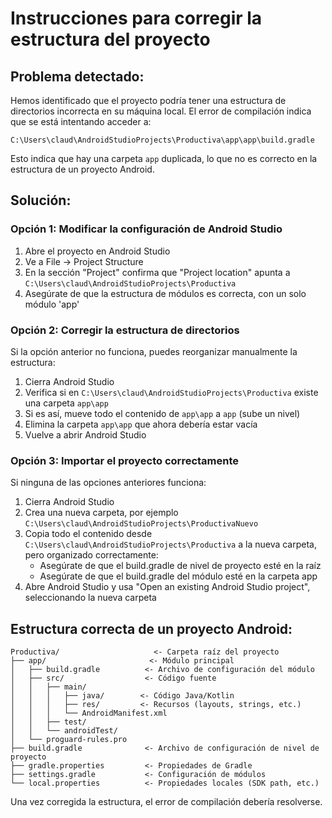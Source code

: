 # Instrucciones para corregir la estructura del proyecto

## Problema detectado:
Hemos identificado que el proyecto podría tener una estructura de directorios incorrecta en su máquina local. 
El error de compilación indica que se está intentando acceder a:
```
C:\Users\claud\AndroidStudioProjects\Productiva\app\app\build.gradle
```

Esto indica que hay una carpeta `app` duplicada, lo que no es correcto en la estructura de un proyecto Android.

## Solución:

### Opción 1: Modificar la configuración de Android Studio
1. Abre el proyecto en Android Studio
2. Ve a File -> Project Structure
3. En la sección "Project" confirma que "Project location" apunta a `C:\Users\claud\AndroidStudioProjects\Productiva`
4. Asegúrate de que la estructura de módulos es correcta, con un solo módulo 'app'

### Opción 2: Corregir la estructura de directorios
Si la opción anterior no funciona, puedes reorganizar manualmente la estructura:

1. Cierra Android Studio
2. Verifica si en `C:\Users\claud\AndroidStudioProjects\Productiva` existe una carpeta `app\app`
3. Si es así, mueve todo el contenido de `app\app` a `app` (sube un nivel)
4. Elimina la carpeta `app\app` que ahora debería estar vacía
5. Vuelve a abrir Android Studio

### Opción 3: Importar el proyecto correctamente
Si ninguna de las opciones anteriores funciona:

1. Cierra Android Studio
2. Crea una nueva carpeta, por ejemplo `C:\Users\claud\AndroidStudioProjects\ProductivaNuevo`
3. Copia todo el contenido desde `C:\Users\claud\AndroidStudioProjects\Productiva` a la nueva carpeta, pero organizado correctamente:
   - Asegúrate de que el build.gradle de nivel de proyecto esté en la raíz
   - Asegúrate de que el build.gradle del módulo esté en la carpeta app
4. Abre Android Studio y usa "Open an existing Android Studio project", seleccionando la nueva carpeta

## Estructura correcta de un proyecto Android:
```
Productiva/                     <- Carpeta raíz del proyecto
├── app/                       <- Módulo principal
│   ├── build.gradle          <- Archivo de configuración del módulo
│   ├── src/                  <- Código fuente
│   │   ├── main/
│   │   │   ├── java/        <- Código Java/Kotlin
│   │   │   ├── res/         <- Recursos (layouts, strings, etc.)
│   │   │   └── AndroidManifest.xml
│   │   ├── test/
│   │   └── androidTest/
│   └── proguard-rules.pro
├── build.gradle              <- Archivo de configuración de nivel de proyecto
├── gradle.properties         <- Propiedades de Gradle
├── settings.gradle           <- Configuración de módulos
└── local.properties          <- Propiedades locales (SDK path, etc.)
```

Una vez corregida la estructura, el error de compilación debería resolverse.